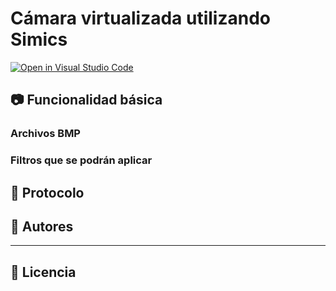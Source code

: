# Cámara virtualizada utilizando Simics

[![Open in Visual Studio Code](https://classroom.github.com/assets/open-in-vscode-c66648af7eb3fe8bc4f294546bfd86ef473780cde1dea487d3c4ff354943c9ae.svg)](https://classroom.github.com/online_ide?assignment_repo_id=7705717&assignment_repo_type=AssignmentRepo)

## 📷 Funcionalidad básica

### Archivos BMP

### Filtros que se podrán aplicar

## 🧮 Protocolo

## 👤 Autores

---

## 📝 Licencia
